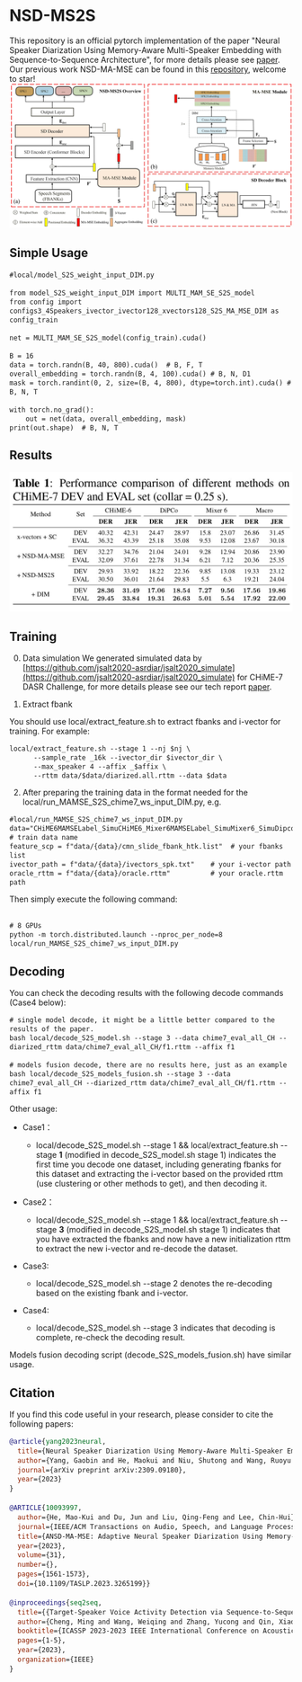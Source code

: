 # NSD-MS2S
This repository is an official pytorch implementation of the paper "Neural Speaker Diarization Using Memory-Aware Multi-Speaker Embedding with Sequence-to-Sequence Architecture", for more details please see [paper](doc/ICASS2024.pdf). Our previous work NSD-MA-MSE can be found in this [repository](https://github.com/Maokui-He/NSD-MA-MSE), welcome to star!
![image](doc/NN_v3.jpg)

## Simple Usage

```
#local/model_S2S_weight_input_DIM.py

from model_S2S_weight_input_DIM import MULTI_MAM_SE_S2S_model
from config import configs3_4Speakers_ivector_ivector128_xvectors128_S2S_MA_MSE_DIM as config_train

net = MULTI_MAM_SE_S2S_model(config_train).cuda()

B = 16
data = torch.randn(B, 40, 800).cuda()  # B, F, T
overall_embedding = torch.randn(B, 4, 100).cuda() # B, N, D1
mask = torch.randint(0, 2, size=(B, 4, 800), dtype=torch.int).cuda() # B, N, T

with torch.no_grad():
    out = net(data, overall_embedding, mask)
print(out.shape)  # B, N, T
```
## Results
![image](doc/results.jpg)

## Training
0. Data simulation
We generated simulated data by [https://github.com/jsalt2020-asrdiar/jsalt2020_simulate](https://github.com/jsalt2020-asrdiar/jsalt2020_simulate) for CHiME-7 DASR Challenge, for more details please see our tech report [paper](doc/CHiME_2023_DASR_wang.pdf).

1. Extract fbank

You should use local/extract_feature.sh to extract fbanks and i-vector for training. For example:
```
local/extract_feature.sh --stage 1 --nj $nj \
      --sample_rate _16k --ivector_dir $ivector_dir \
      --max_speaker 4 --affix _$affix \
      --rttm data/$data/diarized.all.rttm --data $data
```

2. After preparing the training data in the format needed for the local/run_MAMSE_S2S_chime7_ws_input_DIM.py, e.g.

```
#local/run_MAMSE_S2S_chime7_ws_input_DIM.py
data="CHiME6MAMSELabel_SimuCHiME6_Mixer6MAMSELabel_SimuMixer6_SimuDipcoDevNoise" # train data name
feature_scp = f"data/{data}/cmn_slide_fbank_htk.list"  # your fbanks list
ivector_path = f"data/{data}/ivectors_spk.txt"    # your i-vector path
oracle_rttm = f"data/{data}/oracle.rttm"          # your oracle.rttm path 
```

 Then simply execute the following command:

```

# 8 GPUs
python -m torch.distributed.launch --nproc_per_node=8 local/run_MAMSE_S2S_chime7_ws_input_DIM.py

```
## Decoding
You can check the decoding results with the following decode commands (Case4 below):

```
# single model decode, it might be a little better compared to the results of the paper.
bash local/decode_S2S_model.sh --stage 3 --data chime7_eval_all_CH --diarized_rttm data/chime7_eval_all_CH/f1.rttm --affix f1

# models fusion decode, there are no results here, just as an example
bash local/decode_S2S_models_fusion.sh --stage 3 --data chime7_eval_all_CH --diarized_rttm data/chime7_eval_all_CH/f1.rttm --affix f1
```
Other usage:

* Case1：
    * local/decode_S2S_model.sh --stage 1 && local/extract_feature.sh --stage **1** (modified in  decode_S2S_model.sh stage 1) indicates the first time you decode one dataset, including generating fbanks for this dataset and extracting the i-vector based on the provided rttm (use clustering or other methods to get), and then decoding it.
* Case2：
  * local/decode_S2S_model.sh --stage 1 && local/extract_feature.sh --stage **3** (modified in  decode_S2S_model.sh stage 1) indicates that you have extracted the fbanks and now have a new initialization rttm to extract the new i-vector and re-decode the dataset.

* Case3: 
  * local/decode_S2S_model.sh --stage 2 denotes the re-decoding based on the existing fbank and i-vector.

* Case4:
  * local/decode_S2S_model.sh --stage 3 indicates that decoding is complete, re-check the decoding result.

Models fusion decoding script (decode_S2S_models_fusion.sh) have similar usage.
## Citation

If you find this code useful in your research, please consider to cite the following papers:

```bibtex
@article{yang2023neural,
  title={Neural Speaker Diarization Using Memory-Aware Multi-Speaker Embedding with Sequence-to-Sequence Architecture},
  author={Yang, Gaobin and He, Maokui and Niu, Shutong and Wang, Ruoyu and Yue, Yanyan and Qian, Shuangqing and Wu, Shilong and Du, Jun and Lee, Chin-Hui},
  journal={arXiv preprint arXiv:2309.09180},
  year={2023}
}

@ARTICLE{10093997,
  author={He, Mao-Kui and Du, Jun and Liu, Qing-Feng and Lee, Chin-Hui},
  journal={IEEE/ACM Transactions on Audio, Speech, and Language Processing}, 
  title={ANSD-MA-MSE: Adaptive Neural Speaker Diarization Using Memory-Aware Multi-Speaker Embedding}, 
  year={2023},
  volume={31},
  number={},
  pages={1561-1573},
  doi={10.1109/TASLP.2023.3265199}}

@inproceedings{seq2seq,
  title={{Target-Speaker Voice Activity Detection via Sequence-to-Sequence Prediction}},
  author={Cheng, Ming and Wang, Weiqing and Zhang, Yucong and Qin, Xiaoyi and Li, Ming},
  booktitle={ICASSP 2023-2023 IEEE International Conference on Acoustics, Speech and Signal Processing (ICASSP)},
  pages={1-5},
  year={2023},
  organization={IEEE}
}
```